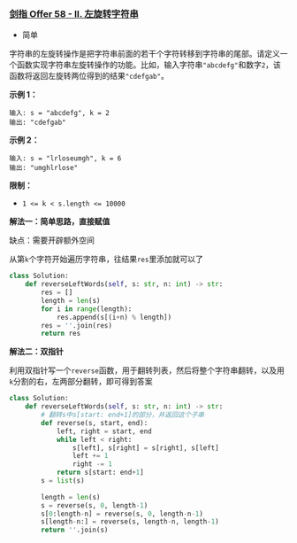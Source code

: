 ### [剑指 Offer 58 - II. 左旋转字符串](https://leetcode.cn/problems/zuo-xuan-zhuan-zi-fu-chuan-lcof/)

- 简单

字符串的左旋转操作是把字符串前面的若干个字符转移到字符串的尾部。请定义一个函数实现字符串左旋转操作的功能。比如，输入字符串`"abcdefg"`和数字`2`，该函数将返回左旋转两位得到的结果`"cdefgab"`。

**示例 1：**

```
输入: s = "abcdefg", k = 2
输出: "cdefgab"
```

**示例 2：**

```
输入: s = "lrloseumgh", k = 6
输出: "umghlrlose"
```

**限制：**

- `1 <= k < s.length <= 10000`

**解法一：简单思路，直接赋值**

缺点：需要开辟额外空间

从第`k`个字符开始遍历字符串，往结果`res`里添加就可以了

```python
class Solution:
    def reverseLeftWords(self, s: str, n: int) -> str:
        res = []
        length = len(s)
        for i in range(length):
            res.append(s[(i+n) % length])
        res = ''.join(res)
        return res
```

**解法二：双指针**

利用双指针写一个`reverse`函数，用于翻转列表，然后将整个字符串翻转，以及用`k`分割的右，左两部分翻转，即可得到答案

```python
class Solution:
    def reverseLeftWords(self, s: str, n: int) -> str:
        # 翻转s中s[start: end+1]的部分，并返回这个子串
        def reverse(s, start, end):
            left, right = start, end
            while left < right:
                s[left], s[right] = s[right], s[left]
                left += 1
                right -= 1
            return s[start: end+1]
        s = list(s)
        
        length = len(s)
        s = reverse(s, 0, length-1)
        s[0:length-n] = reverse(s, 0, length-n-1)
        s[length-n:] = reverse(s, length-n, length-1)
        return ''.join(s)
```

